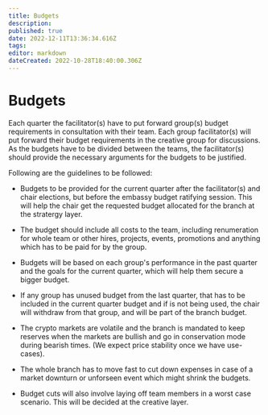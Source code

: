 ```yaml
---
title: Budgets
description: 
published: true
date: 2022-12-11T13:36:34.616Z
tags: 
editor: markdown
dateCreated: 2022-10-28T18:40:00.306Z
---
```


# Budgets

Each quarter the facilitator(s) have to put forward group(s) budget requirements in consultation with their team. Each group facilitator(s) will put forward their budget requirements in the creative group for discussions. As the budgets have to be divided between the teams, the facilitator(s) should provide the necessary arguments for the budgets to be justified.

Following are the guidelines to be followed:

- Budgets to be provided for the current quarter after the facilitator(s) and chair elections, but before the embassy budget ratifying session. This will help the chair get the requested budget allocated for the branch at the stratergy layer.

- The budget should include all costs to the team, including renumeration for whole team or other hires, projects, events, promotions and anything which has to be paid for by the group.

-	Budgets will be based on each group's performance in the past quarter and the goals for the current quarter, which will help them secure a bigger budget.

- If any group has unused budget from the last quarter, that has to be included in the current quarter budget and if is not being used, the chair will withdraw from that group, and will be part of the branch budget.

- The crypto markets are volatile and the branch is mandated to keep reserves when the markets are bullish and go in conservation mode during bearish times. (We expect price stability once we have use-cases).

- The whole branch has to move fast to cut down expenses in case of a market downturn or unforseen event which might shrink the budgets.

- Budget cuts will also involve laying off team members in a worst case scenario. This will be decided at the creative layer.